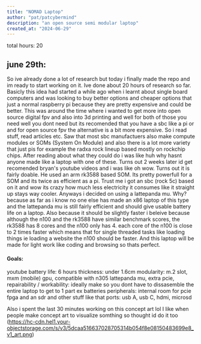 ```yaml
---
title: "NOMAD Laptop"
author: "pat/patcybermind"
description: "an open source semi modular laptop"
created_at: "2024-06-29"
---
```


total hours: 20

## june 29th:
So ive already done a lot of research but today i finally made the repo and im ready to start working on it. Ive done about 20 hours of research so far. Basicly this idea had started a while ago when i learnt about single board computers and was looking to buy better options and cheaper options that just a normal raspberry pi because they are pretty expensive and could be better. This was around the time where i wanted to get more into open source digital fpv and also into 3d printing and well for both of those you need well you dont need but its recomended that you have a sbc like a pi or and for open source fpv the alternative is a bit more expensive. So i read stuff, read articles etc. Saw that most sbc manufactuers also make compute modules or SOMs (System On Module)
and also there is a lot more variety that just pis for example the radxa rock lineup based mostly on
rockchip chips. After reading about what they could do i was like huh why hasnt anyone made like
a laptop with one of these. Turns out 2 weeks later id get recomended bryan's youtube videos
and i was like oh wow. Turns out it is fairly doable. He used an arm rk3588 based SOM. Its pretty
powerfull for a SOM and its twice as efficient as a pi. Trust me i got an sbc (rock 5c) based on it
and wow its crazy how much less electricity it consumes like it straight up stays way cooler.
Anyways i decided on using a lattepanda mu. Why? because as far as i know no one else has made
an x86 laptop of this type and the lattepanda mu is still fairly efficient and should give usable battery life on a laptop. Also because it should be slightly faster i beleive because although the n100 and the rk3588 have similar benchmark scores, the rk3588 has 8 cores and the n100 only has 4.
each core of the n100 is close to 2 times faster which means that for single threaded tasks like loading things ie loading a website the n100 should be faster. And this laptop will be made for
light work like coding and browsing so thats perfect.

#### Goals:
youtube battery life: 6 hours 
thickness: under 1.6cm
modularity: m.2 slot, mxm (mobile) gpu, compatible with n305  lattepanda mu, extra pcie, 
repairability / workability: ideally make so you dont have to dissasemble the entire laptop to get to 1 part ex batteries
peripherals: internal room for pcie fpga and an sdr and other stuff like that
ports: usb A, usb C, hdmi, microsd


Also i spent the last 30 minutes working on this concept art lol
I like when people make concept art to visualize somthing so thought id do it too
(https://hc-cdn.hel1.your-objectstorage.com/s/v3/5dcaa516637028705314b054f8e08150483699e8_v1_art.png)
